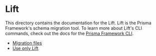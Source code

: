 # Lift

This directory contains the documentation for the Lift. Lift is the Prisma Framework's schema migration tool. To learn more about Lift's CLI commands, check out the docs for the [Prisma Framework CLI](../prisma2-cli.md).

- [Migration files](./migration-files.md)
- [Use only Lift](./use-only-lift.md)